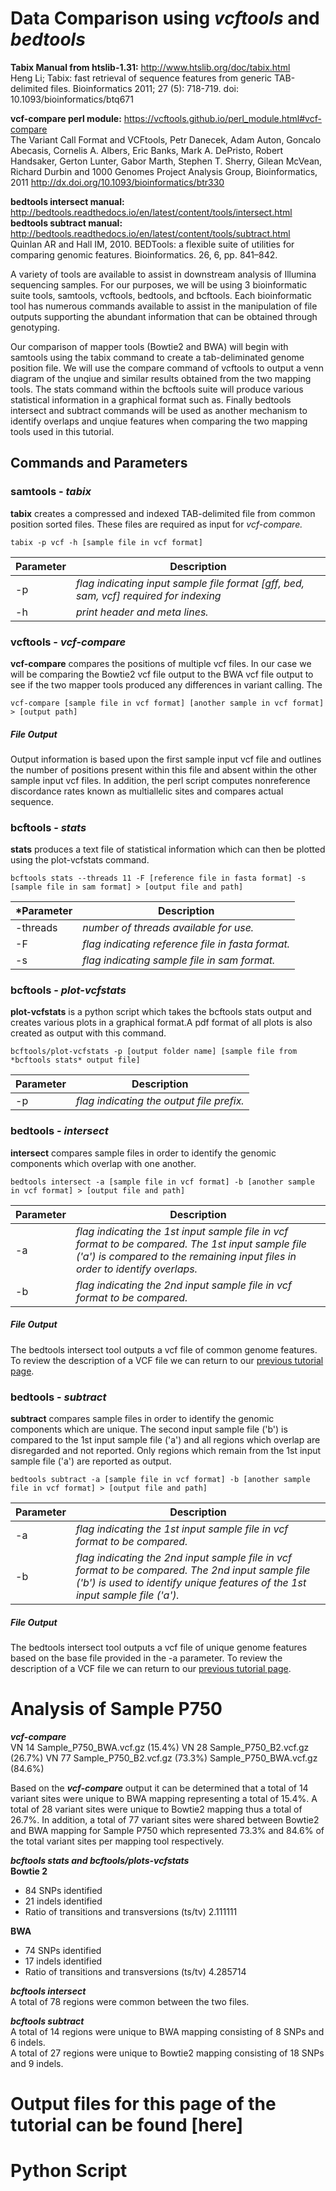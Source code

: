 # Data Comparison using *vcftools* and *bedtools*  
**Tabix Manual from htslib-1.31:** http://www.htslib.org/doc/tabix.html  
Heng Li; Tabix: fast retrieval of sequence features from generic TAB-delimited files. Bioinformatics 2011; 27 (5): 718-719. doi: 10.1093/bioinformatics/btq671  

**vcf-compare perl module:** https://vcftools.github.io/perl_module.html#vcf-compare  
The Variant Call Format and VCFtools, Petr Danecek, Adam Auton, Goncalo Abecasis, Cornelis A. Albers, Eric Banks, Mark A. DePristo, Robert Handsaker, Gerton Lunter, Gabor Marth, Stephen T. Sherry, Gilean McVean, Richard Durbin and 1000 Genomes Project Analysis Group, Bioinformatics, 2011 http://dx.doi.org/10.1093/bioinformatics/btr330  

**bedtools intersect manual:** http://bedtools.readthedocs.io/en/latest/content/tools/intersect.html  
**bedtools subtract manual:** http://bedtools.readthedocs.io/en/latest/content/tools/subtract.html  
Quinlan AR and Hall IM, 2010. BEDTools: a flexible suite of utilities for comparing genomic features. Bioinformatics. 26, 6, pp. 841–842.  

A variety of tools are available to assist in downstream analysis of Illumina sequencing samples. For our purposes, we will be using 3 bioinformatic suite tools, samtools, vcftools, bedtools, and bcftools. Each bioinformatic tool has numerous commands available to assist in the manipulation of file outputs supporting the abundant information that can be obtained through genotyping.  

Our comparison of mapper tools (Bowtie2 and BWA) will begin with samtools using the tabix command to create a tab-deliminated genome position file. We will use the compare command of vcftools to output a venn diagram of the unqiue and similar results obtained from the two mapping tools. The stats command within the bcftools suite will produce various statistical information in a graphical format such as. Finally bedtools intersect and subtract commands will be used as another mechanism to identify overlaps and unqiue features when comparing the two mapping tools used in this tutorial. 

## Commands and Parameters  
### samtools - *tabix*
**tabix** creates a compressed and indexed TAB-delimited file from common position sorted files. These files are required as input for *vcf-compare.*  

```
tabix -p vcf -h [sample file in vcf format]
```  
 Parameter | Description
----------|-------------
-p | *flag indicating input sample file format [gff, bed, sam, vcf] required for indexing*  
-h | *print header and meta lines.*


### vcftools - *vcf-compare*  
**vcf-compare** compares the positions of multiple vcf files. In our case we will be comparing the Bowtie2 vcf file output to the BWA vcf file output to see if the two mapper tools produced any differences in variant calling. The
```
vcf-compare [sample file in vcf format] [another sample in vcf format] > [output path]
```  
##### File Output  
Output information is based upon the first sample input vcf file and outlines the number of positions present within this file and absent within the other sample input vcf files. In addition, the perl script computes nonreference discordance rates known as multiallelic sites and compares actual sequence. 

### bcftools - *stats*
**stats** produces a text file of statistical information which can then be plotted using the plot-vcfstats command.  
```
bcftools stats --threads 11 -F [reference file in fasta format] -s [sample file in sam format] > [output file and path]
```  
 *Parameter | Description
----------|------------  
-threads | *number of threads available for use.*  
-F | *flag indicating reference file in fasta format.*  
-s | *flag indicating sample file in sam format.*

### bcftools - *plot-vcfstats*
**plot-vcfstats** is a python script which takes the bcftools stats output and creates various plots in a graphical format.A pdf format of all plots is also created as output with this command.   
```
bcftools/plot-vcfstats -p [output folder name] [sample file from *bcftools stats* output file]
```  
Parameter | Description
----------|------------
-p | *flag indicating the output file prefix.*   

### bedtools - *intersect*  
**intersect** compares sample files in order to identify the genomic components which overlap with one another.  
```
bedtools intersect -a [sample file in vcf format] -b [another sample in vcf format] > [output file and path]
```  
Parameter | Description
----------|------------
-a | *flag indicating the 1st input sample file in vcf format to be compared. The 1st input sample file ('a') is compared to the remaining input files in order to identify overlaps.*  
-b | *flag indicating the 2nd input sample file in vcf format to be compared.*  

##### File Output  
The bedtools intersect tool outputs a vcf file of common genome features. To review the description of a VCF file we can return to our [previous tutorial page](https://github.com/rszymkiewicz/Comparison_of_Mappers/blob/master/10_Variant_Calling_Samtools_Bedtools.md).

### bedtools - *subtract*  
**subtract** compares sample files in order to identify the genomic components which are unique. The second input sample file ('b') is compared to the 1st input sample file ('a') and all regions which overlap are disregarded and not reported. Only regions which remain from the 1st input sample file ('a') are reported as output.  
```
bedtools subtract -a [sample file in vcf format] -b [another sample file in vcf format] > [output file and path]
```  
Parameter | Description
----------|------------
-a | *flag indicating the 1st input sample file in vcf format to be compared.*  
-b | *flag indicating the 2nd input sample file in vcf format to be compared. The 2nd input sample file ('b') is used to identify unique features of the 1st input sample file ('a').*  

##### File Output 
The bedtools intersect tool outputs a vcf file of unique genome features based on the base file provided in the -a parameter. To review the description of a VCF file we can return to our [previous tutorial page](https://github.com/rszymkiewicz/Comparison_of_Mappers/blob/master/10_Variant_Calling_Samtools_Bedtools.md).

# Analysis of Sample P750
***vcf-compare***  
VN	14	Sample_P750_BWA.vcf.gz (15.4%)
VN	28	Sample_P750_B2.vcf.gz (26.7%)
VN	77	Sample_P750_B2.vcf.gz (73.3%)	Sample_P750_BWA.vcf.gz (84.6%)

Based on the ***vcf-compare*** output it can be determined that a total of 14 variant sites were unique to BWA mapping representing a total of 15.4%. A total of 28 variant sites were unique to Bowtie2 mapping thus a total of 26.7%. In addition, a total of 77 variant sites were shared between Bowtie2 and BWA mapping for Sample P750 which represented 73.3% and 84.6% of the total variant sites per mapping tool respectively.  

***bcftools stats and bcftools/plots-vcfstats***  
**Bowtie 2**  
- 84 SNPs identified
- 21 indels identified
- Ratio of transitions and transversions (ts/tv) 2.111111

**BWA**
- 74 SNPs identified
- 17 indels identified
- Ratio of transitions and transversions (ts/tv) 4.285714

***bcftools intersect***  
A total of 78 regions were common between the two files.

***bcftools subtract***  
A total of 14 regions were unique to BWA mapping consisting of 8 SNPs and 6 indels.  
A total of 27 regions were unique to Bowtie2 mapping consisting of 18 SNPs and 9 indels.  

# Output files for this page of the tutorial can be found [here] 

# Python Script  
